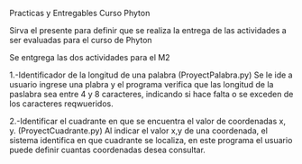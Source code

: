 Practicas y Entregables Curso Phyton

Sirva el presente para definir que se realiza la entrega de las actividades a ser evaluadas para el curso de Phyton

Se entgrega las dos actividades para el M2

1.-Identificador de la longitud de una palabra (ProyectPalabra.py)
    Se le ide a usuario ingrese una plabra y el programa verifica que las longitud de la paslabra sea entre 4 y 8 caracteres, indicando si hace falta o se exceden de los caracteres reqwueridos.

2.-Identificar el cuadrante en que se encuentra el valor de coordenadas x, y.  (ProyectCuadrante.py)
    Al indicar el valor x,y de una coordenada, el sistema identifica en que cuadrante se localiza, en este programa el usuario puede definir cuantas coordenadas desea consultar.
